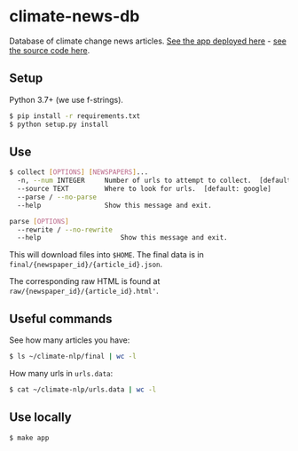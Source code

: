 # climate-news-db

Database of climate change news articles.  [See the app deployed here](http://www.climate-news-db.com/) - [see the source code here](https://github.com/ADGEfficiency/climate-news-db).

## Setup

Python 3.7+ (we use f-strings).

```bash
$ pip install -r requirements.txt
$ python setup.py install
```

## Use

```bash
$ collect [OPTIONS] [NEWSPAPERS]...
  -n, --num INTEGER     Number of urls to attempt to collect.  [default: 5]
  --source TEXT         Where to look for urls.  [default: google]
  --parse / --no-parse
  --help                Show this message and exit.

parse [OPTIONS]
  --rewrite / --no-rewrite
  --help                    Show this message and exit.
```

This will download files into `$HOME`.  The final data is in `final/{newspaper_id}/{article_id}.json`.

The corresponding raw HTML is found at `raw/{newspaper_id}/{article_id}.html'`.

## Useful commands

See how many articles you have:

```bash
$ ls ~/climate-nlp/final | wc -l
```

How many urls in `urls.data`:
```bash
$ cat ~/climate-nlp/urls.data | wc -l
```

## Use locally

```bash
$ make app
```

